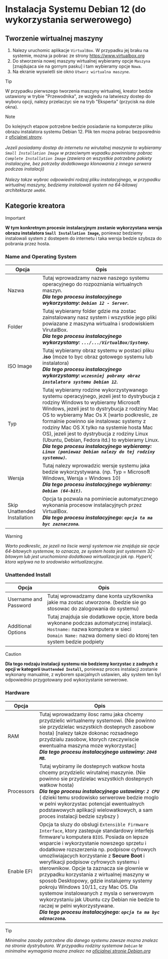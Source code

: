 # Instalacja Systemu Debian 12 (do wykorzystania serwerowego)

## Tworzenie wirtualnej maszyny
1. Nalezy uruchomic aplikacje `VirtualBox`. W przypadku jej braku na systemie, mozna ja pobrac ze strony https://www.virtualbox.org 
2. Do stworzenia nowej maszyny wirtualnej wybieramy opcje `Maszyna` [znajdujaca sie na gornym pasku] i tam wybieramy opcje `Nowa`.
3. Na ekranie wyswietli sie okno `Utworz wirtualna maszyne`. 

> [!TIP]
> W przypadku pierwszego tworzenia maszyny wirtualnej, kreator bedzie ustawiony w trybie "Przewodnika", ze wzgledu na latwieszy dostep do wyboru opcji, nalezy przelaczyc sie na tryb "Eksperta" (przycisk na dole okna).

> [!NOTE]
> Do kolejnych etapow potrzebne bedzie posiadanie na komputerze pliku obrazu instalatora systemu Debian 12. Plik ten mozna pobrac bezposrednio z [oficjalnej strony](https://www.debian.org/distrib/). <br>
> <br> *Jezeli posiadamy dostep do internetu na wirutalnej maszynie to wybieramy `Small Installation Image` w przeciwnym wypadku powinnismy pobrac `Complete Installation Image` (zawiera on wszystkie potrzebne pakiety instalacyjne, bez potrzeby dodatkowego klonowania z innego serwera podczas instalacji) <br><br> Nalezy takze wybrac odpowiedni rodzaj pliku instalacyjnego, w przypadku wirtualnej maszyny, bedziemy instalowali system na 64-bitowej architekturze `amd64`.*

## Kategorie kreatora
> [!IMPORTANT]
> **W tym konkretnym procesie instalacyjnym zostanie wykorzystana wersja obrazu instalatora `Small Installation Image`,** poniewaz bedziemy instalowali system z dostepem do internetu i taka wersja bedzie szybsza do pobrania przez hosta.

### Name and Operating System
| Opcja |  Opis |
| --- | --- |
| Nazwa | Tutaj wprowadzamy nazwe naszego systemu operacyjnego do rozpozniania wirtualnych maszyn. <br>***Dla tego procesu instalacyjnego wykorzystamy: `Debian 12 - Server`.*** |
| Folder | Tutaj wybieramy folder gdzie ma zostac zainstalowany nasz system i wszystkie jego pliki powiazane z maszyna wirtualna i srodowiskiem VirutalBox. <br>***Dla tego procesu instalacyjnego wykorzystamy: `.../.../VirtualBox/Systemy`.*** |
| ISO Image | Tutaj wybieramy obraz systemu w postaci pliku **.iso** (moze to byc obraz gotowego systemu lub instalatora) <br>***Dla tego procesu instalacyjnego wykorzystamy: `wczesniej pobrany obraz instalatora systemu Debian 12`.*** |
| Typ  | Tutaj wybieramy rodzine wykorzystywanego systemu operacyjnego, jezeli jest to dystrybucja z rodziny Windows to wybieramy Microsoft Windows, jezeli jest to dystrybucja z rodziny Mac OS to wybieramy Mac Os X [warto podkreslic, ze formalnie powinno sie instalowac systemy z rodziny Mac OS X tylko na systemie hosta Mac OS), jezeli jest to dystrybucja z rodziny Linux (Ubuntu, Debian, Fedora itd.) to wybieramy Linux. <br>***Dla tego procesu instalacyjnego wybieramy: `Linux (poniewaz Debian nalezy do tej rodziny systemow)`.*** |
| Wersja | Tutaj nalezy wprowadzic wersje systemu jaka bedzie wykorzystywana. (np. Typ = Microsoft Windows, Wersja = Windows 10) <br>***Dla tego procesu instalacyjnego wybieramy: `Debian (64-bit)`.*** |
| Skip Unattended Installation | Opcja ta pozwala na pominiecie automatycznego wykonania procesow instalacyjnych przez VirtualBox. <br>***Dla tego procesu instalacyjnego: `opcja ta ma byc zaznaczona`.*** |
> [!WARNING]
> *Warto podkreslic, ze jezeli na liscie wersji systemow nie znajduja sie opcje 64-bitowych systemow, to oznacza, ze system hosta jest systemem 32-bitowym lub jest uruchomiona dodatkowa wirtualizacja jak np. HyperV, ktora wplywa na to srodowisko wirtualizacyjne.*
### Unattended Install

| Opcja |  Opis |
| --- | --- |
| Username and Password | Tutaj wprowadzamy dane konta uzytkownika jakie ma zostac utworzone. (bedzie sie go stosowac do zalogowania do systemu) |
| Additional Options | Tutaj znajduja sie dodatkowe opcje, ktore beda wykonane podczas automatycznej instalacji. <br> `Hostname:` nazwa komputera w sieci <br> `Domain Name:` nazwa domeny sieci do ktorej ten system bedzie podpiety |

> [!CAUTION]
> **Dla tego rodzaju instalacji systemu nie bedziemy korzystac z zadnych z opcji w kategorii `Unattended Install`,** poniewaz proces instalacji zostanie wykonany manualnie, z wyborem spacjalnych ustawien, aby system ten byl odpowiednio przygotowany pod wykorzystanie serwerowe.

### Hardware

| Opcja |  Opis |
| --- | --- |
| RAM | Tutaj wprowadzamy ilosc ramu jaka chcemy przydzielic wirtualnemy systemowi. (Nie powinno sie przydzielac wszystkich dostepnych zasobow hosta) [nalezy takze dokonac rozsadnego przydzialu zasobow, ktorych rzeczywiscie ewentualna maszyna moze wykorzystac] <br>***Dla tego procesu instalacyjnego ustawimy: `2048 MB`.*** |
| Processors | Tutaj wybiramy ile dostepnych watkow hosta chcemy przydzielic wirutalnej maszynie. (Nie powinno sie przydzielac wszystkich dostepnych watkow hosta) <br>***Dla tego procesu instalacyjnego ustawimy: `2 CPU`*** ( dzieki temu srodowisko serwerowe bedzie moglo w pelni wykorzystac potencjal ewentualnych podstawowych aplikacji wielowatkowych, a sam proces instalacji bedzie szybszy ) |
| Enable EFI | Opcja ta sluzy do obslugi `Extensible Firmware Interface`, ktory zastepuje standardowy interfejs firmware'u komputera `BIOS`. Posiada on lepsze wsparcie i wykorzystanie nowszego sprzetu i dodatkowe rozszerzenia np. podpisow cyfrowych umozliwiajacych korzystanie z **Secure Boot** i weryfikacji podpisow cyfrowych systemu i sterownikow. Opcje ta zaznacza sie glownie w przypadku korzystania z wirtualnej maszyny w sposob Desktopowy, gdzie instalujemy systemy pokroju Windows 10/11, czy Mac OS. Dla systemow instalowanych z mysla o serwerowym wykorzystaniu jak Ubuntu czy Debian nie bedzie to raczej w pelni wykorzystywane.  <br>***Dla tego procesu instalacyjnego: `opcja ta ma byc odznaczona`.***  |

> [!TIP]
> *Minimalne zasoby potrzebne dla danego systemu zawsze mozna znalezc na stronie dystrybutora. W przypadku rodziny systemow `Debian` te minimalne wymagania mozna znalezc na [oficjalnej stronie Debian.org](https://www.debian.org/releases/stable/i386/ch03s04.en.html)*











